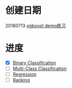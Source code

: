 # 创建日期
20180713
[xgboost demo练习](https://github.com/dmlc/xgboost)

# 进度
- [x] [Binary Classification](https://github.com/dmlc/xgboost/tree/master/demo/binary_classification)
- [ ] [Multi-Class Classification](https://github.com/dmlc/xgboost/tree/master/demo/multiclass_classification)
- [ ] [Regression](https://github.com/dmlc/xgboost/tree/master/demo/regression)
- [ ] [Ranking](https://github.com/dmlc/xgboost/tree/master/demo/rank)